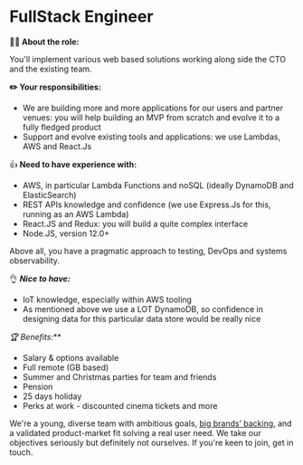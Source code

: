 # FullStack Engineer

**🏃‍♀️ About the role:**

You'll implement various web based solutions working along side the CTO and the existing team.

**✏️ Your responsibilities:**

- We are building more and more applications for our users and partner venues: you will help building an MVP from scratch and evolve it to a fully fledged product
- Support and evolve existing tools and applications: we use Lambdas, AWS and React.Js

👍 **Need to have experience with:**

- AWS, in particular Lambda Functions and noSQL (ideally DynamoDB and ElasticSearch)
- REST APIs knowledge and confidence (we use Express.Js for this, running as an AWS Lambda)
- React.JS and Redux: you will build a quite complex interface
- Node.JS, version 12.0+

Above all, you have a pragmatic approach to testing, DevOps and systems observability.

👌 ***Nice to have:***

- IoT knowledge, especially within AWS tooling
- As mentioned above we use a LOT DynamoDB, so confidence in designing data for this particular data store would be really nice

**🏆 Benefits*:***

- Salary & options available
- Full remote (GB based)
- Summer and Christmas parties for team and friends
- Pension
- 25 days holiday
- Perks at work - discounted cinema tickets and more

We're a young, diverse team with ambitious goals, [big brands’ backing](https://www.linkedin.com/company/chargedupworld/), and a validated product-market fit solving a real user need. We take our objectives seriously but definitely not ourselves. If you're keen to join, get in touch.